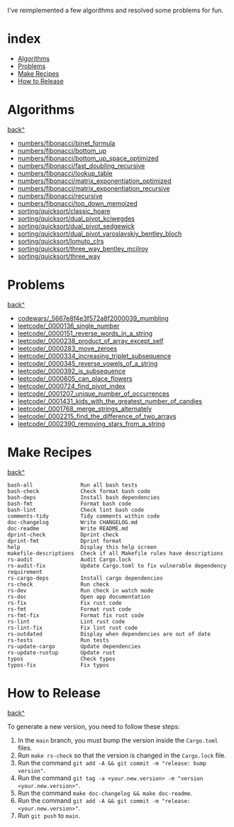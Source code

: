 I've reimplemented a few algorithms and resolved some problems for fun.

# index

- [Algorithms](#algorithms)
- [Problems](#problems)
- [Make Recipes](#make-recipes)
- [How to Release](#how-to-release)

# Algorithms

[back^](#index)

- [numbers/fibonacci/binet_formula](/algorithms/src/numbers/fibonacci/binet_formula.rs)
- [numbers/fibonacci/bottom_up](/algorithms/src/numbers/fibonacci/bottom_up.rs)
- [numbers/fibonacci/bottom_up_space_optimized](/algorithms/src/numbers/fibonacci/bottom_up_space_optimized.rs)
- [numbers/fibonacci/fast_doubling_recursive](/algorithms/src/numbers/fibonacci/fast_doubling_recursive.rs)
- [numbers/fibonacci/lookup_table](/algorithms/src/numbers/fibonacci/lookup_table.rs)
- [numbers/fibonacci/matrix_exponentiation_optimized](/algorithms/src/numbers/fibonacci/matrix_exponentiation_optimized.rs)
- [numbers/fibonacci/matrix_exponentiation_recursive](/algorithms/src/numbers/fibonacci/matrix_exponentiation_recursive.rs)
- [numbers/fibonacci/recursive](/algorithms/src/numbers/fibonacci/recursive.rs)
- [numbers/fibonacci/top_down_memoized](/algorithms/src/numbers/fibonacci/top_down_memoized.rs)
- [sorting/quicksort/classic_hoare](/algorithms/src/sorting/quicksort/classic_hoare.rs)
- [sorting/quicksort/dual_pivot_kciwegdes](/algorithms/src/sorting/quicksort/dual_pivot_kciwegdes.rs)
- [sorting/quicksort/dual_pivot_sedgewick](/algorithms/src/sorting/quicksort/dual_pivot_sedgewick.rs)
- [sorting/quicksort/dual_pivot_yaroslavskiy_bentley_bloch](/algorithms/src/sorting/quicksort/dual_pivot_yaroslavskiy_bentley_bloch.rs)
- [sorting/quicksort/lomuto_clrs](/algorithms/src/sorting/quicksort/lomuto_clrs.rs)
- [sorting/quicksort/three_way_bentley_mcilroy](/algorithms/src/sorting/quicksort/three_way_bentley_mcilroy.rs)
- [sorting/quicksort/three_way](/algorithms/src/sorting/quicksort/three_way.rs)

# Problems

[back^](#index)

- [codewars/_5667e8f4e3f572a8f2000039_mumbling](/problems/src/codewars/_5667e8f4e3f572a8f2000039_mumbling.rs)
- [leetcode/_0000136_single_number](/problems/src/leetcode/_0000136_single_number.rs)
- [leetcode/_0000151_reverse_words_in_a_string](/problems/src/leetcode/_0000151_reverse_words_in_a_string.rs)
- [leetcode/_0000238_product_of_array_except_self](/problems/src/leetcode/_0000238_product_of_array_except_self.rs)
- [leetcode/_0000283_move_zeroes](/problems/src/leetcode/_0000283_move_zeroes.rs)
- [leetcode/_0000334_increasing_triplet_subsequence](/problems/src/leetcode/_0000334_increasing_triplet_subsequence.rs)
- [leetcode/_0000345_reverse_vowels_of_a_string](/problems/src/leetcode/_0000345_reverse_vowels_of_a_string.rs)
- [leetcode/_0000392_is_subsequence](/problems/src/leetcode/_0000392_is_subsequence.rs)
- [leetcode/_0000605_can_place_flowers](/problems/src/leetcode/_0000605_can_place_flowers.rs)
- [leetcode/_0000724_find_pivot_index](/problems/src/leetcode/_0000724_find_pivot_index.rs)
- [leetcode/_0001207_unique_number_of_occurrences](/problems/src/leetcode/_0001207_unique_number_of_occurrences.rs)
- [leetcode/_0001431_kids_with_the_greatest_number_of_candies](/problems/src/leetcode/_0001431_kids_with_the_greatest_number_of_candies.rs)
- [leetcode/_0001768_merge_strings_alternately](/problems/src/leetcode/_0001768_merge_strings_alternately.rs)
- [leetcode/_0002215_find_the_difference_of_two_arrays](/problems/src/leetcode/_0002215_find_the_difference_of_two_arrays.rs)
- [leetcode/_0002390_removing_stars_from_a_string](/problems/src/leetcode/_0002390_removing_stars_from_a_string.rs)

# Make Recipes

[back^](#index)

```
bash-all               Run all bash tests
bash-check             Check format bash code
bash-deps              Install bash dependencies
bash-fmt               Format bash code
bash-lint              Check lint bash code
comments-tidy          Tidy comments within code
doc-changelog          Write CHANGELOG.md
doc-readme             Write README.md
dprint-check           Dprint check
dprint-fmt             Dprint format
help                   Display this help screen
makefile-descriptions  Check if all Makefile rules have descriptions
rs-audit               Audit Cargo.lock
rs-audit-fix           Update Cargo.toml to fix vulnerable dependency requirement
rs-cargo-deps          Install cargo dependencies
rs-check               Run check
rs-dev                 Run check in watch mode
rs-doc                 Open app documentation
rs-fix                 Fix rust code
rs-fmt                 Format rust code
rs-fmt-fix             Format fix rust code
rs-lint                Lint rust code
rs-lint-fix            Fix lint rust code
rs-outdated            Display when dependencies are out of date
rs-tests               Run tests
rs-update-cargo        Update dependencies
rs-update-rustup       Update rust
typos                  Check typos
typos-fix              Fix typos
```

# How to Release

[back^](#index)

To generate a new version, you need to follow these steps:

1. In the `main` branch, you must bump the version inside the `Cargo.toml` files.
2. Run `make rs-check` so that the version is changed in the `Cargo.lock` file.
3. Run the command `git add -A && git commit -m "release: bump version"`.
4. Run the command `git tag -a <your.new.version> -m "version <your.new.version>"`.
5. Run the command `make doc-changelog && make doc-readme`.
6. Run the command `git add -A && git commit -m "release: <your.new.version>"`.
7. Run `git push` to `main`.
